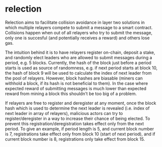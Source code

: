# relection
Relection aims to facilitate collision avoidance in layer two solutions in which multiple relayers compete to submit a message to a smart contract. Collisions happen when out of all relayers who try to submit the message, only one is succesful (and potentially receives a reward) and others lose gas.

The intuition behind it is to have relayers register on-chain, deposit a stake, and randomly elect leaders who are allowed to submit messages during a period, e.g. 5 blocks. Currently, the hash of the block just before a period starts is used as source of randomness, e.g. if next period starts at block 10, the hash of block 9 will be used to calculate the index of next leader from the pool of relayers. However, block hashes are biasable (miners can withhold a block, if its hash is not beneficial to them). In the case where expected reward of submitting messages is much lower than expected reward from mining a block this shouldn't be too big of a problem.

If relayers are free to register and deregister at any moment, once the block hash which is used to determine the next leader is revealed (i.e. index of next leader in array of relayers), malicious actors can try to register/deregister in a way to increase their chance of being elected. To prevent this registration/deregistration takes effect only from the next period. To give an example, if period length is 5, and current block number is 7, registrations take effect only from block 10 (start of next period), and if current block number is 8, registrations only take effect from block 15.
